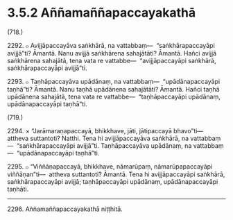 

# 3.5.2 Aññamaññapaccayakathā




(718.)

2292\. ๐ Avijjāpaccayāva saṅkhārā, na vattabbaṃ—  “saṅkhārapaccayāpi avijjā”ti? Āmantā. Nanu avijjā saṅkhārena sahajātāti? Āmantā. Hañci avijjā saṅkhārena sahajātā, tena vata re vattabbe—  “avijjāpaccayāpi saṅkhārā, saṅkhārapaccayāpi avijjā”ti.

2293\. ๐ Taṇhāpaccayāva upādānaṃ, na vattabbaṃ—  “upādānapaccayāpi taṇhā”ti? Āmantā. Nanu taṇhā upādānena sahajātāti? Āmantā. Hañci taṇhā upādānena sahajātā, tena vata re vattabbe—  “taṇhāpaccayāpi upādānaṃ, upādānapaccayāpi taṇhā”ti.

(719.)

2294\. × “Jarāmaraṇapaccayā, bhikkhave, jāti, jātipaccayā bhavo”ti—  attheva suttantoti? Natthi. Tena hi avijjāpaccayāva saṅkhārā, na vattabbaṃ—  “saṅkhārapaccayāpi avijjā”ti. Taṇhāpaccayāva upādānaṃ, na vattabbaṃ—  “upādānapaccayāpi taṇhā”ti.

2295\. ๐ “Viññāṇapaccayā, bhikkhave, nāmarūpaṃ, nāmarūpapaccayāpi viññāṇan”ti—  attheva suttantoti? Āmantā. Tena hi avijjāpaccayāpi saṅkhārā, saṅkhārapaccayāpi avijjā; taṇhāpaccayāpi upādānaṃ, upādānapaccayāpi taṇhāti.

---

2296\. Aññamaññapaccayakathā niṭṭhitā.





